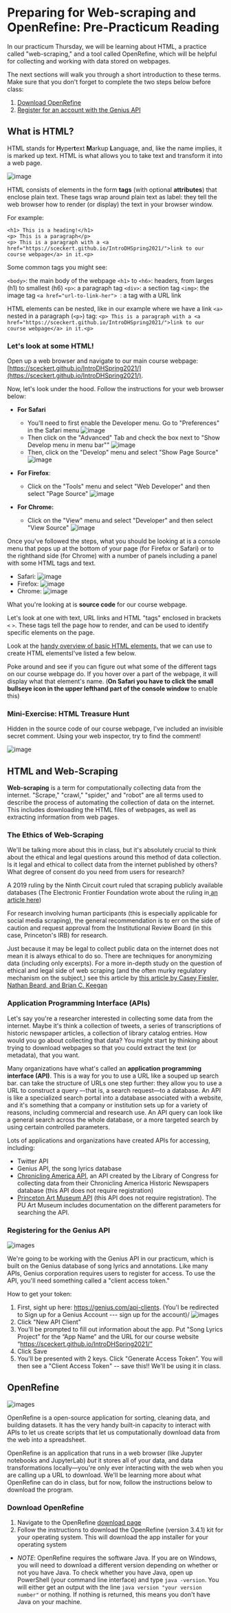 # Preparing for Web-scraping and OpenRefine: Pre-Practicum Reading

In our practicum Thursday, we will be learning about HTML, a practice called "web-scraping," and a tool called OpenRefine, which will be helpful for collecting and working with data stored on webpages.

The next sections will walk you through a short introduction to these terms. Make sure that you don't forget to complete the two steps below before class:

1. [Download OpenRefine](#download-openrefine)
2. [Register for an account with the Genius API](#registering-for-the-genius-api)



## What is HTML?

HTML stands for **H**yper**t**ext **M**arkup **L**anguage, and, like the name implies, it is marked up text. HTML is what allows you to take text and transform it into a web page.

![image](../_images/pusheen-writing.jpg)

HTML consists of elements in the form **tags** (with optional **attributes**) that enclose plain text. These tags wrap around plain text as label: they tell the web browser how to render (or display) the text in your browser window.

For example:
```
<h1> This is a heading!</h1>
<p> This is a paragraph</p>
<p> This is a paragraph with a <a href="https://sceckert.github.io/IntroDHSpring2021/">link to our course webpage</a> in it.<p>
```

Some common tags you might see: 

`<body>`: the main body of the webpage
`<h1>` to `<h6>`: headers, from larges (h1) to smallest (h6)
`<p>`: a paragraph tag
`<div>`: a section tag 
`<img>`: the image tag
`<a href="url-to-link-her"> `: a tag with a URL link

HTML elements can be nested, like in our example where we have a link `<a>` nested in a paragraph (`<p>`) tag: `<p> This is a paragraph with a <a href="https://sceckert.github.io/IntroDHSpring2021/">link to our course webpage</a> in it.<p>` 

### Let's look at some HTML!

Open up a web browser and navigate to our main course webpage: [https://sceckert.github.io/IntroDHSpring2021/](https://sceckert.github.io/IntroDHSpring2021/).

Now, let's look under the hood. Follow the instructions for your web browser below:

- **For Safari**
	- You'll need to first enable the Developer menu. Go to  "Preferences" in the Safari menu
	![image](../_images/Safari-Preferences.png)
	- Then click on the "Advanced" Tab and check the box next to "Show Develop menu in menu bar"" 
	![image](../_images/Safari-Developer.png)
	- Then, click on the "Develop" menu and select "Show Page Source" 
	![image](../_images/Safari.png)

- **For Firefox**: 
	- Click on the "Tools" menu and select "Web Developer" and then select "Page Source" 
	![image](../_images/Firefox.png)

- **For Chrome:**
	- Click on the "View" menu and select "Developer" and then select "View Source" 
	![image](../_images/Chrome.png)


Once you've followed the steps, what you should be looking at is a console menu that pops up at the bottom of your page (for Firefox or Safari) or to the righthand side (for Chrome) with a number of panels including a panel with some HTML tags and text. 
- Safari: ![image](../_images/Safari-console.png)
- Firefox: ![image](../_images/Firefox-console.png)
- Chrome: ![image](../_images/Chrome-console.png)


What you're looking at is **source code** for our course webpage. 

Let's look at one  with text, URL links and HTML "tags" enclosed in brackets `<` `>`. These tags tell the page how to render, and can be used to identify specific elements on the page. 


Look at the [handy overview of basic HTML elements.](https://www.w3schools.com/tags/ref_byfunc.asp) that we can use to create HTML elementsI've listed a few below.

Poke around and see if you can figure out what some of the different tags on our course webpage do. If you hover over a part of the webpage, it will display what that element's name. (**On Safari you have to click the small bullseye icon in the upper lefthand part of the console window** to enable this)

### Mini-Exercise: HTML Treasure Hunt

Hidden in the source code of our course webpage, I've included an invisible secret comment. Using your web inspector, try to find the comment!

![image](../_images/pusheen-jar.jpg)


## HTML and Web-Scraping

**Web-scraping** is a term for computationally collecting data from the internet. "Scrape," "crawl," "spider," and "robot" are all terms used to describe the process of automating the collection of data on the internet. This includes downloading the HTML files of webpages, as well as extracting information from web pages.

### The Ethics of Web-Scraping

We'll be talking more about this in class, but it's absolutely crucial to think about the ethical and legal questions around this method of data collection. Is it legal and ethical to collect data from the internet published by others? What degree of consent do you need from users for research?

A 2019 ruling by the Ninth Circuit court ruled that scraping publicly available databases (The Electronic Frontier Foundation wrote about the ruling in[ an article here](https://www.eff.org/deeplinks/2019/09/victory-ruling-hiq-v-linkedin-protects-scraping-public-data#:~:text=Linkedin%20Protects%20Scraping%20of%20Public%20Data,-Share%20It%20Share&text=In%20a%20long%2Dawaited%20decision,and%20Abuse%20Act%20(CFAA).))

For research involving human participants (this is especially applicable for social media scraping), the general recommendation is to err on the side of caution and request approval from the Institutional Review Board (in this case, Princeton's IRB) for research. 

Just because it may be legal to collect public data on the internet does not mean it is always ethical to do so. There are techniques for anonymizing data (including only excerpts). For a more in-depth study on the question of ethical and legal side of web scraping (and the often murky regulatory mechanism on the subject,) see this article by [this article by Casey Fiesler, Nathan Beard, and Brian C. Keegan](https://cmci.colorado.edu/~cafi5706/ICWSM2020_datascraping.pdf)

### Application Programming Interface (APIs)

Let's say you're a researcher interested in collecting some data from the internet. Maybe it's think a collection of tweets, a series of transcriptions of historic newspaper articles, a collection of library catalog entries. How would you go about collecting that data? You might start by thinking about trying to download webpages so that you could extract the text (or metadata), that you want.


Many organizations have what's called an **application programming interface (API)**. This is a way for you to use a URL like a souped up search bar.  can take the structure of URLs one step further: they allow you to use a URL to construct a query –-that is, a search request––to a database. An API is like a specialized search portal into a database associated with a website, and it's something that a company or institution sets up for a variety of reasons, including  commercial and research use. An API  query can look like a general search across the whole database, or a more targeted search by using certain controlled parameters. 

Lots of applications and organizations have created APIs for accessing, including:

- Twitter API 
- Genius API, the song lyrics database
- [Chronicling America API](https://chroniclingamerica.loc.gov/about/api/), an API created by the Library of Congress for collecting data from their Chronicling America Historic Newspapers database  (this API does not require registration)
- [Princeton Art Museum API](https://github.com/Princeton-University-Art-Museum/puam-api-docs) (this API does not require registration). The PU Art Museum includes documentation on the different parameters for searching the API. 



### Registering for the Genius API

![images](../_images/Genius-API.png)

We're going to be working with the Genius API in our practicum, which is built on the Genius database of song lyrics and annotations. Like many APIs, Genius corporation requires users to register for access. To use the API, you'll need something called a "client access token."


How to get your token:

1. First, sight up here: https://genius.com/api-clients. (You'l be redirected to Sign up for a Genius Account --- sign up for the account)/
![images](../_images/Genius-login.png)
2. Click "New API Client"
3. You'll be prompted to fill out information about the app. Put "Song Lyrics Project” for the “App Name” and the URL for our course website “https://sceckert.github.io/IntroDHSpring2021/”
4. Click Save
5. You'll be presented with 2 keys. Click "Generate Access Token”. You will then see a "Client Access Token" -- save this!! We'll be using it in class. 


## OpenRefine

![images](../_images/OpenRefine.png)

OpenRefine is a  open-source application for sorting, cleaning data, and building datasets. It has the very handy built-in capacity to interact with  APIs to let us create scripts that let us computationally download data from the web into a spreadsheet. 

OpenRefine is an application that runs in a web browser (like Jupyter notebooks and JupyterLab) *but* it stores all of your data, and data transformations locally––you're only ever interacting with the web when you are calling up a URL to download. We'll be learning more about what OpenRefine can do in class, but for now, follow the instructions below to download the program. 

### Download OpenRefine

1. Navigate to the OpenRefine [download page](https://openrefine.org/download.html)
2. Follow the instructions to download the OpenRefine (version 3.4.1) kit for your operating system. This will download the app installer for your operating system

- *NOTE*: OpenRefine requires the software Java. If you are on Windows, you will need to download a different version depending on whether or not you have Java. To check whether you have Java, open up PowerShell (your command line interface) and type `java -version`. You will either get an output with the line `java version "your version number"` or nothing. If nothing is returned, this means you don't have Java on your machine.


